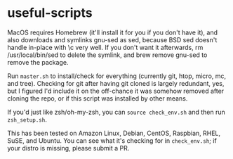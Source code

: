 # useful-scripts

MacOS requires Homebrew (it'll install it for you if you don't have it), and also downloads and symlinks gnu-sed as sed, because BSD sed doesn't handle in-place with \c very well. If you don't want it afterwards, rm /usr/local/bin/sed to delete the symlink, and brew remove gnu-sed to remove the package.

Run `master.sh` to install/check for everything (currently git, htop, micro, mc, and tree). Checking for git after having git cloned is largely redundant, yes, but I figured I'd include it on the off-chance it was somehow removed after cloning the repo, or if this script was installed by other means.

If you'd just like zsh/oh-my-zsh, you can `source check_env.sh` and then run `zsh_setup.sh`.

This has been tested on Amazon Linux, Debian, CentOS, Raspbian, RHEL, SuSE, and Ubuntu. You can see what it's checking for in `check_env.sh`; if your distro is missing, please submit a PR.
